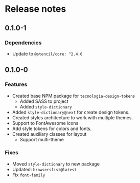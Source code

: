 # Release notes

## 0.1.0-1

### Dependencies

- Update to `@stencil/core: ^2.4.0`

## 0.1.0-0

### Features

- Created base NPM package for `tecnologia-design-tokens`
  - Added SASS to project
  - Added `style-dictionary`
- Added `style-dictionary@next` for create design tokens.
- Created styles architecture to work with multiple themes.
- Support to FontAwesome icons
- Add style tokens for colors and fonts.
- Created auxiliary classes for layout
  - Support multi-theme

### Fixes

- Moved `style-dictionary` to new package
- Updated: `browserslist@latest`
- Fix `font-family`
